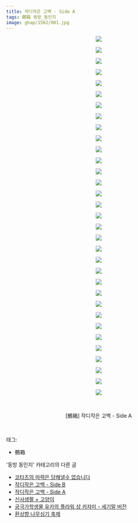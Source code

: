 ```yaml
---
title: 작디작은 고백 - Side A
tags: 鵺箱 동방_동인지
image: ghap/1562/001.jpg
---
```

<div class="article">
<p style="text-align: center; clear: none; float: none;"><img src="{{ site.nasurl }}/ghap/1562/001.jpg"/></p>
<p style="text-align: center; clear: none; float: none;"><img src="{{ site.nasurl }}/ghap/1562/002.jpg"/></p>
<p style="text-align: center; clear: none; float: none;"><img src="{{ site.nasurl }}/ghap/1562/003.jpg"/></p>
<p style="text-align: center; clear: none; float: none;"><img src="{{ site.nasurl }}/ghap/1562/004.jpg"/></p>
<p style="text-align: center; clear: none; float: none;"><img src="{{ site.nasurl }}/ghap/1562/005.jpg"/></p>
<p style="text-align: center; clear: none; float: none;"><img src="{{ site.nasurl }}/ghap/1562/006.jpg"/></p>
<p style="text-align: center; clear: none; float: none;"><img src="{{ site.nasurl }}/ghap/1562/007.jpg"/></p>
<p style="text-align: center; clear: none; float: none;"><img src="{{ site.nasurl }}/ghap/1562/008.jpg"/></p>
<p style="text-align: center; clear: none; float: none;"><img src="{{ site.nasurl }}/ghap/1562/009.jpg"/></p>
<p style="text-align: center; clear: none; float: none;"><img src="{{ site.nasurl }}/ghap/1562/010.jpg"/></p>
<p style="text-align: center; clear: none; float: none;"><img src="{{ site.nasurl }}/ghap/1562/011.jpg"/></p>
<p style="text-align: center; clear: none; float: none;"><img src="{{ site.nasurl }}/ghap/1562/012.jpg"/></p>
<p style="text-align: center; clear: none; float: none;"><img src="{{ site.nasurl }}/ghap/1562/013.jpg"/></p>
<p style="text-align: center; clear: none; float: none;"><img src="{{ site.nasurl }}/ghap/1562/014.jpg"/></p>
<p style="text-align: center; clear: none; float: none;"><img src="{{ site.nasurl }}/ghap/1562/015.jpg"/></p>
<p style="text-align: center; clear: none; float: none;"><img src="{{ site.nasurl }}/ghap/1562/016.jpg"/></p>
<p style="text-align: center; clear: none; float: none;"><img src="{{ site.nasurl }}/ghap/1562/017.jpg"/></p>
<p style="text-align: center; clear: none; float: none;"><img src="{{ site.nasurl }}/ghap/1562/018.jpg"/></p>
<p style="text-align: center; clear: none; float: none;"><img src="{{ site.nasurl }}/ghap/1562/019.jpg"/></p>
<p style="text-align: center; clear: none; float: none;"><img src="{{ site.nasurl }}/ghap/1562/020.jpg"/></p>
<p style="text-align: center; clear: none; float: none;"><img src="{{ site.nasurl }}/ghap/1562/021.jpg"/></p>
<p style="text-align: center; clear: none; float: none;"><img src="{{ site.nasurl }}/ghap/1562/022.jpg"/></p>
<p style="text-align: center; clear: none; float: none;"><img src="{{ site.nasurl }}/ghap/1562/023.jpg"/></p>
<p style="text-align: center; clear: none; float: none;"><img src="{{ site.nasurl }}/ghap/1562/024.jpg"/></p>
<p style="text-align: center; clear: none; float: none;"><img src="{{ site.nasurl }}/ghap/1562/025.jpg"/></p>
<p style="text-align: center; clear: none; float: none;"><img src="{{ site.nasurl }}/ghap/1562/026.jpg"/></p>
<p style="text-align: center; clear: none; float: none;"><img src="{{ site.nasurl }}/ghap/1562/027.jpg"/></p>
<p style="text-align: center; clear: none; float: none;"><img src="{{ site.nasurl }}/ghap/1562/028.jpg"/></p>
<p style="text-align: center; clear: none; float: none;"><img src="{{ site.nasurl }}/ghap/1562/029.jpg"/></p>
<p style="text-align: center; clear: none; float: none;"><img src="{{ site.nasurl }}/ghap/1562/030.jpg"/></p>
<p style="text-align: center; clear: none; float: none;"><img src="{{ site.nasurl }}/ghap/1562/031.jpg"/></p>
<p style="text-align: center; clear: none; float: none;"><img src="{{ site.nasurl }}/ghap/1562/032.jpg"/></p>
<p style="text-align: center; clear: none; float: none;"><img src="{{ site.nasurl }}/ghap/1562/033.jpg"/></p>
<p style="text-align: center; clear: none; float: none;"><br/></p>
<p style="text-align: center; clear: none; float: none;">[鵺箱] 작디작은 고백 - Side A</p>
<p><br/></p>
</div><div class="tagTrail">
<p>태그: </p>
<ul>
<li>鵺箱</li>
</ul>
</div><div class="another">
<p>'동방 동인지' 카테고리의 다른 글</p>
<ul>
<li><a href="/2016-08-14-ghap_1564">코타츠의 마력은 당해낼수 없습니다</a></li>
<li><a href="/2016-08-14-ghap_1563">작디작은 고백 - Side B</a></li>
<li><a href="/2016-08-14-ghap_1562">작디작은 고백 - Side A</a></li>
<li><a href="/2016-08-14-ghap_1561">신사생활 + 고양이</a></li>
<li><a href="/2016-08-14-ghap_1560">궁극가학생물 유카의 플라워 샵 카자미 - 세기말 버전</a></li>
<li><a href="/2016-08-14-ghap_1559">환상향 나무심기 축제</a></li>
</ul>
</div><div class="cb_module cb_fluid">
<div class="cb_wrt cb_profile">
</div><!-- commentList close -->
</div>